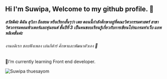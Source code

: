 ## Hi I'm Suwipa, Welcome to my github profile. 👋

 ##### สวัสดีค่ะ ดิฉัน สุวิภา ถือสยม หรือเรียกสั้นๆว่า เตย ตอนนี้กำลังศึกษาอยู่ที่คณะวิศวกรรมศาสตร์ สาขาวิศวกรรมคอมพิวเตอร์และหุ่นยนต์ ชั้นปีที่ 3  เป็นคนชอบเรียนรู้เกี่ยวกับการเขียนโปรแกรมทำเว็บ แอพพลิเคชั่นค่ะ
###### งานอดิเรก ชอบฟังเพลง เล่นกีต้าร์ ศึกษาและพัฒนาตัวเอง 🎵
 
 🌱I’m currently learning Front end developer.
 
 ![Suwipa thuesayom](https://scontent.fbkk9-2.fna.fbcdn.net/v/t1.15752-9/35671428_2126140444338376_2841851633514577920_n.jpg?_nc_cat=109&ccb=2&_nc_sid=ae9488&_nc_ohc=GZdgbLBMsJsAX_0t_o1&_nc_ht=scontent.fbkk9-2.fna&oh=242abeaec8c5cfd3abc7ab2b0811dac7&oe=602071AD)
 
 

<!--
**Suwipathuesayom/Suwipathuesayom** is a ✨ _special_ ✨ repository because its `README.md` (this file) appears on your GitHub profile.

Here are some ideas to get you started:

- 🔭 I’m currently working on ...
- 🌱 I’m currently learning ...
- 👯 I’m looking to collaborate on ...
- 🤔 I’m looking for help with ...
- 💬 Ask me about ...
- 📫 How to reach me: ...
- 😄 Pronouns: ...
- ⚡ Fun fact: ...
-->
